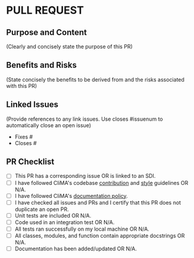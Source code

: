 # PULL REQUEST

## Purpose and Content
(Clearly and concisely state the purpose of this PR)

## Benefits and Risks
(State concisely the benefits to be derived from and the risks associated with this PR)

## Linked Issues
(Provide references to any link issues. Use closes #issuenum to automatically close an open issue)
- Fixes #
- Closes #

## PR Checklist
- [ ] This PR has a corresponding issue OR is linked to an SDI.
- [ ] I have followed CliMA's codebase [contribution](https://clima.github.io/ClimateMachine.jl/latest/Contributing/) and [style](https://clima.github.io/ClimateMachine.jl/latest/DevDocs/CodeStyle/) guidelines OR N/A.
- [ ] I have followed CliMA's [documentation policy](https://github.com/CliMA/policies/wiki/Documentation-Policy).
- [ ] I have checked all issues and PRs and I certify that this PR does not duplicate an open PR.
- [ ] Unit tests are included OR N/A.
- [ ] Code used in an integration test OR N/A.
- [ ] All tests ran successfully on my local machine OR N/A.
- [ ] All classes, modules, and function contain appropriate docstrings OR N/A.
- [ ] Documentation has been added/updated OR N/A.
